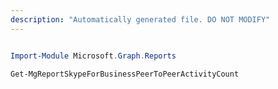 ```yaml
---
description: "Automatically generated file. DO NOT MODIFY"
---
```


```powershell

Import-Module Microsoft.Graph.Reports

Get-MgReportSkypeForBusinessPeerToPeerActivityCount

```